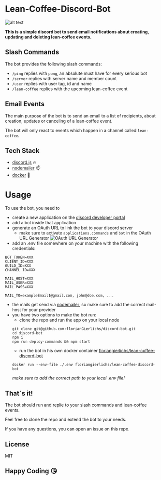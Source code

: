 # Lean-Coffee-Discord-Bot

![alt text](https://blog.osk.de/wp-content/uploads/2021/01/OSK-Blog_Discord-Guide_1280x480px-1280x480.jpg)

**This is a simple discord bot to send email notifications about creating, updating and deleting lean-coffee events.**

## Slash Commands

The bot provides the following slash commands:

- `/ping` replies with `pong`, an absolute must have for every serious bot
- `/server` replies with server name and member count
- `/user` replies with user tag, id and name
- `/lean-coffee` replies with the upcoming lean-coffee event

## Email Events

The main purpose of the bot is to send an email to a list of recipients, about creation, updates or canceling of a lean-coffee event.

The bot will only react to events which happen in a channel called `lean-coffee`.

## Tech Stack

- [discord.js](https://discord.js.org/#/docs/discord.js/stable/general/welcome) :fire:
- [nodemailer](https://nodemailer.com/about/) :mailbox:
- [docker](https://docs.docker.com/get-started/) :whale:

# Usage

To use the bot, you need to

- create a new application on the [discord developer portal](https://discord.com/developers/applications)
- add a bot inside that application
- generate an OAuth URL to link the bot to your discord server
  - make sure to activate `applications.commands` and `bot` in the OAuth URL Generator ![OAuth URL Generator](https://discordnet.dev/guides/int_basics/application-commands/slash-commands/images/oauth.png)
- add an .env file somewhere on your machine with the following credentials:

```
BOT_TOKEN=XXX
CLIENT_ID=XXX
GUILD_ID=XXX
CHANNEL_ID=XXX

MAIL_HOST=XXX
MAIL_USER=XXX
MAIL_PASS=XXX

MAIL_TO=exampleEmail1@gmail.com, john@doe.com, ...
```

- the mails get send via [nodemailer](https://nodemailer.com/about/), so make sure to add the correct mail-host for your provider
- you have two options to make the bot run:
  - clone the repo and run the app on your local node
  ```
  git clone git@github.com:florianGierlichs/discord-bot.git
  cd discord-bot
  npm i
  npm run deploy-commands && npm start
  ```
  - run the bot in his own docker container [floriangierlichs/lean-coffee-discord-bot](https://hub.docker.com/r/floriangierlichs/lean-coffee-discord-bot)
  ```
  docker run --env-file ./.env floriangierlichs/lean-coffee-discord-bot
  ```
  _make sure to add the correct path to your local .env file!_

## That`s it!

The bot should run and replie to your slash commands and lean-coffee events.

Feel free to clone the repo and extend the bot to your needs.

If you have any questions, you can open an issue on this repo.

## License

MIT

## Happy Coding :kissing_heart:
